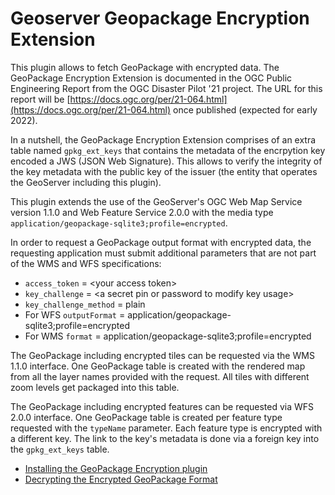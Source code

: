 # Geoserver Geopackage Encryption Extension

This plugin allows to fetch GeoPackage with encrypted data. The GeoPackage Encryption Extension is documented in the OGC Public Engineering Report from the OGC Disaster Pilot '21 project. The URL for this report will be [https://docs.ogc.org/per/21-064.html](https://docs.ogc.org/per/21-064.html) once published (expected for early 2022).

In a nutshell, the GeoPackage Encryption Extension comprises of an extra table named `gpkg_ext_keys` that contains the metadata of the encrpytion key encoded a JWS (JSON Web Signature). This allows to verify the integrity of the key metadata with the public key of the issuer (the entity that operates the GeoServer including this plugin).

This plugin extends the use of the GeoServer's OGC Web Map Service version 1.1.0 and Web Feature Service 2.0.0 with the media type `application/geopackage-sqlite3;profile=encrypted`. 

In order to request a GeoPackage output format with encrypted data, the requesting application must submit additional parameters that are not part of the WMS and WFS specifications:

* `access_token` = <your access token\>
* `key_challenge` = <a secret pin or password to modify key usage\>
* `key_challenge_method` = plain
* For WFS `outputFormat` = application/geopackage-sqlite3;profile=encrypted
* For WMS `format` = application/geopackage-sqlite3;profile=encrypted

The GeoPackage including encrypted tiles can be requested via the WMS 1.1.0 interface. One GeoPackage table is created with the rendered map from all the layer names provided with the request. All tiles with different zoom levels get packaged into this table. 

The GeoPackage including encrypted features can be requested via WFS 2.0.0 interface. One GeoPackage table is created per feature type requested with the `typeName` parameter. Each feature type is encrypted with a different key. The link to the key's metadata is done via a foreign key into the `gpkg_ext_keys` table.

* [Installing the GeoPackage Encryption plugin](./INSTALL.MD)
* [Decrypting the Encrypted GeoPackage Format](./DECRYPTING.MD)
